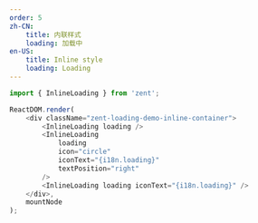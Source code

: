 ```yaml
---
order: 5
zh-CN:
	title: 内联样式
	loading: 加载中
en-US:
	title: Inline style
	loading: Loading
---
```


```js
import { InlineLoading } from 'zent';

ReactDOM.render(
	<div className="zent-loading-demo-inline-container">
		<InlineLoading loading />
		<InlineLoading
			loading
			icon="circle"
			iconText="{i18n.loading}"
			textPosition="right"
		/>
		<InlineLoading loading iconText="{i18n.loading}" />
	</div>,
	mountNode
);
```

<style>
	.zent-loading-demo-inline-container {
		display: flex;
		align-items: center;
		justify-content: space-around;
	}
</style>

